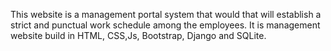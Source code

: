 This website is a management portal system that would that will establish a strict and punctual work schedule among the employees. It is management website build in HTML, CSS,Js, Bootstrap, Django and SQLite.